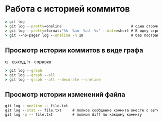 # Работа с историей коммитов
```cmd
> git log
> git log --pretty=oneline                                # одна строчка на коммит
> git log --pretty=format:"%h  %an  %ad  %s" --date=short # В одну строчку в формате "хеш, автор, дата, сообщение"
> git --no-pager log --oneline -n 10                      # без постраничной разбивки, в одну строку, последние 10 записей
```
## Просмотр истории коммитов в виде графа
q - выход, h - справка
```cmd
> git log --graph
> git log --graph --all
> git log --graph --all --decorate --oneline
```

## Просмотр истории изменений файла
```cmd
git log --oneline -- file.txt
git log --stat -- file.txt     # полное сообщение коммита вместе с автором и датой
git log -p -- file.txt         # полный diff по каждому коммиту
```
